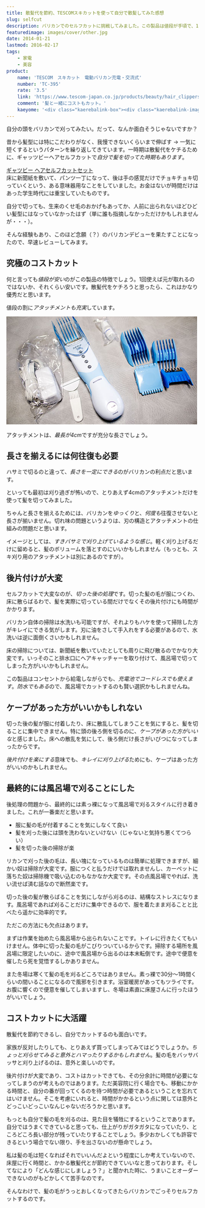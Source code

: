 ```yaml
---
title: 散髪代を節約、TESCOMスキカットを使って自分で散髪してみた感想
slug: selfcut
description: バリカンでのセルフカットに挑戦してみました。この製品は値段が手頃で、1回の散髪代程度の価格で手に入ります。切った後の片付けが面倒くさく時間がかかるというデメリットもありますが、セルフカットでコスト節約を実践してみるのも面白いかもしれません。
featuredimage: images/cover/other.jpg
date: 2014-01-21
lastmod: 2016-02-17
tags: 
    - 家電
    - 美容
product:
    name: 'TESCOM　スキカット　電動バリカン充電・交流式'
    number: 'TC-395'
    rate: '3.5'
    link: 'https://www.tescom-japan.co.jp/products/beauty/hair_clippers/TC395.html'
    comment: '髪と一緒にコストもカット。'
    kaeyome: '<div class="kaerebalink-box"><div class="kaerebalink-image"><a href="https://www.amazon.co.jp/exec/obidos/ASIN/B007ELIDNO/illusionspace-22/ref=nosim/" rel="nofollow" target="_blank"><img src="https://ecx.images-amazon.com/images/I/31r8353l2qL._SL160_.jpg" style="border: none;" /></a></div><div class="kaerebalink-info"><div class="kaerebalink-name"><a href="https://www.amazon.co.jp/exec/obidos/ASIN/B007ELIDNO/illusionspace-22/ref=nosim/" rel="nofollow" target="_blank">TESCOM スキカット 電動バリカン 充電・交流式 ブルー TC395-A</a><div class="kaerebalink-powered-date">posted with <a href="https://kaereba.com" rel="nofollow" target="_blank">カエレバ</a></div></div><div class="kaerebalink-detail"> TESCOM 2012-03-01    </div><div class="kaerebalink-link1"><div class="shoplinkamazon"><a href="https://www.amazon.co.jp/gp/search?keywords=TC395-A&__mk_ja_JP=%83J%83%5E%83J%83i&tag=illusionspace-22" rel="nofollow" target="_blank" title="アマゾン" >Amazonで購入</a></div><div class="shoplinkrakuten"><a href="https://hb.afl.rakuten.co.jp/hgc/0e95387f.f2aef20d.0e953880.25e412bd/?pc=http%3A%2F%2Fsearch.rakuten.co.jp%2Fsearch%2Fmall%2FTC395-A%2F-%2Ff.1-p.1-s.1-sf.0-st.A-v.2%3Fx%3D0%26scid%3Daf_ich_link_urltxt%26m%3Dhttp%3A%2F%2Fm.rakuten.co.jp%2F" rel="nofollow" target="_blank" title="楽天市場" >楽天市場で購入</a></div></div></div><div class="booklink-footer" style="clear: left"></div></div>'
---
```


自分の頭をバリカンで刈ってみたい。だって、なんか面白そうじゃないですか？

昔から髪型には特にこだわりがなく、我慢できないくらいまで伸ばす → 一気に短くするというパターンを繰り返してきています。一時期は散髪代をケチるために、ギャッツビーヘアセルフカットで<em>自分で髪を切ってた時期もあります</em>。

<div data-role="amazonjs" data-asin="B000FQOMYO" data-locale="JP" data-tmpl="" data-img-size="" class="asin_B000FQOMYO_JP_ amazonjs_item"><div class="amazonjs_indicator"><span class="amazonjs_indicator_img"></span><a class="amazonjs_indicator_title" href="#">ギャツビー ヘアセルフカットセット</a><span class="amazonjs_indicator_footer"></span></div></div>
床に新聞紙を敷いて、パンツ一丁になって、後は手の感覚だけでチョキチョキ切っていくという、ある意味器用なことをしていました。お金はないが時間だけはあった学生時代には重宝していたものです。

自分で切っても、生来のくせ毛のおかげもあってか、人前に出られないほどひどい髪型にはなっていなかったはず（単に誰も指摘しなかっただけかもしれませんが・・・）。

そんな経験もあり、このほど念願（？）のバリカンデビューを果たすことになったので、早速レビューしてみます。

## 究極のコストカット

何と言っても<em>値段が安い</em>のがこの製品の特徴でしょう。1回使えば元が取れるのではないか、それくらい安いです。散髪代をケチろうと思ったら、これはかなり優秀だと思います。

値段の割に<em>アタッチメントも充実</em>しています。

![テスコム　スキカット付属品](20140110sukicut2.jpg)

アタッチメントは、<em>最長が4cm</em>ですが充分な長さでしょう。

## 長さを揃えるには何往復も必要

ハサミで切るのと違って、<em>長さを一定にできる</em>のがバリカンの利点だと思います。

といっても最初は刈り過ぎが怖いので、とりあえず4cmのアタッチメントだけを使って髪を切ってみました。

ちゃんと長さを揃えるためには、バリカンを<em>ゆっくり</em>と、<em>何度も</em>往復させないと長さが揃いません。切れ味の問題というよりは、刃の構造とアタッチメントの仕組みの問題だと思います。

イメージとしては、<em>すきバサミで刈り上げているような感じ</em>。軽く刈り上げるだけに留めると、髪のボリュームを落とすのにいいかもしれません（もっとも、スキ刈り用のアタッチメントは別にあるのですが）。

## 後片付けが大変

セルフカットで大変なのが、<em>切った後の処理</em>です。切った髪の毛が服につくわ、床に散らばるわで、髪を実際に切っている間だけでなくその後片付けにも時間がかかります。

バリカン自体の掃除は水洗いも可能ですが、それよりもハケを使って掃除した方がキレイにできる気がします。刃に油をさして手入れをする必要があるので、水洗いは逆に面倒くさいかもしれません。

床の掃除については、新聞紙を敷いていたとしても周りに飛び散るのでかなり大変です。いっそのこと排水口にヘアキャッチャーを取り付けて、風呂場で切ってしまった方がいいかもしれません。

この製品はコンセントから給電しながらでも、<em>充電池でコードレスでも使えます</em>。<em>防水でもある</em>ので、風呂場でカットするのも賢い選択かもしれませんね。

## ケープがあった方がいいかもしれない

切った後の髪が服に付着したり、床に散乱してしまうことを気にすると、髪を切ることに集中できません。特に頭の後ろ側を切るのに、<em>ケープがあった方がいいな</em>と感じました。床への散乱を気にして、後ろ側だけ長さがいびつになってしまったからです。

<em>後片付けを楽にする</em>意味でも、<em>キレイに刈り上げる</em>ためにも、ケープはあった方がいいのかもしれません。

## 最終的には風呂場で刈ることにした

後処理の問題から、最終的には素っ裸になって風呂場で刈るスタイルに行き着きました。これが一番楽だと思います。

<ul>
<li>服に髪の毛が付着することを気にしなくて良い</li>
<li>髪を刈った後には頭を洗わないといけない（じゃないと気持ち悪くてつらい）</li>
<li>髪を切った後の掃除が楽</li>
</ul>

リカンで刈った後の毛は、長い塊になっているものは簡単に処理できますが、細かい奴は掃除が大変です。服につくと払うだけでは取れませんし、カーペットに落ちた奴は掃除機で吸い込むのもなかなか大変です。その点風呂場でやれば、洗い流せば済む話なので断然楽です。

切った後の髪が散らばることを気にしながら刈るのは、結構なストレスになります。風呂場であれば刈ることだけに集中できるので、服を着たまま刈ることと比べたら遥かに効率的です。

ただこの方法にも欠点はあります。

まずは作業を始めたら風呂場から出られないことです。トイレに行きたくてもいけません。体中に切った髪の毛がこびりついているからです。掃除する場所を風呂場に限定したいのに、途中で風呂場から出るのは本末転倒です。途中で便意を催したら死を覚悟するしかありません。

また冬場は寒くて髪の毛を刈るどころではありません。素っ裸で30分〜1時間くらいの間いることになるので風邪を引きます。浴室暖房があってもツライです。お腹に響くので便意を催してしまいますし、冬場は素直に床屋さんに行ったほうがいいでしょう。

## コストカットに大活躍

散髪代を節約できるし、自分でカットするのも面白いです。

家族が反対したりしても、とりあえず買ってしまってみてはどうでしょうか。<em>ちょっと刈らせてみると意外とハマったりするかもしれません</em>。髪の毛をバッサバッサと刈り上げるのは、意外と楽しいのです。

後片付けが大変であり、コストはカットできても、その分余計に時間が必要になってしまうのが考えものではあります。ただ美容院に行く場合でも、移動にかかる時間と、自分の番が回ってくるのを待つ時間が必要であるということを忘れてはいけません。そこを考慮にいれると、時間がかかるという点に関しては意外とどっこいどっこいなんじゃないだろうかと思います。

もっとも自分で髪の毛を刈るのは、見た目を犠牲にするということであります。自分ではうまくできていると思っても、仕上がりがガタガタになっていたり、ところどころ長い部分が残っていたりすることでしょう。多少おかしくても許容できるという場合でない限り、手を出さないのが懸命でしょう。

私は髪の毛は短くなればそれでいいんだよという程度にしか考えていないので、床屋に行く時間と、かかる散髪代とが節約できていいなと思っております。そしてなにより「どんな感じにしましょう？」と聞かれた時に、うまいことオーダーできないのがもどかしくて苦手なのです。

そんなわけで、髪の毛がうっとおしくなってきたらバリカンでごっそりセルフカットするのです。
